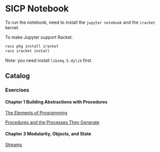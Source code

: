 # SICP Notebook

To run the notebook, need to install the `jupyter notebook` and the `iracket` kernel.

To make Jupyter support Racket.

```sh
raco pkg install iracket
raco iracket install
```

Note: you need install `libzmq.5.dylib` first.

## Catalog

### Exercises

#### Chapter 1 Building Abstractions with Procedures

[The Elements of Programming](./chapter1_1exercises.ipynb)

[Procedures and the Processes They Generate](./chapter1_2exercises.ipynb)

#### Chapter 3 Modularity, Objects, and State

[Streams](./chapter3_5exercises.ipynb)

